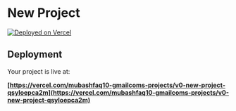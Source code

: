 # New Project


[![Deployed on Vercel](https://img.shields.io/badge/Deployed%20on-Vercel-black?style=for-the-badge&logo=vercel)](https://vercel.com/mubashfaq10-gmailcoms-projects/v0-new-project-qsyloepca2m)

## Deployment

Your project is live at:

**[https://vercel.com/mubashfaq10-gmailcoms-projects/v0-new-project-qsyloepca2m](https://vercel.com/mubashfaq10-gmailcoms-projects/v0-new-project-qsyloepca2m)**
